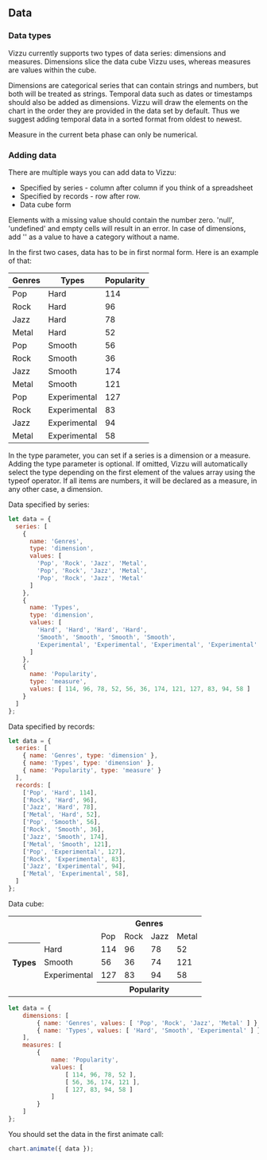 ## Data

### Data types

Vizzu currently supports two types of data series: dimensions and measures. 
Dimensions slice the data cube Vizzu uses, whereas measures are values within the cube.

Dimensions are categorical series that can contain strings and numbers, but 
both will be treated as strings. Temporal data such as dates or timestamps 
should also be added as dimensions. Vizzu will draw the elements on the chart 
in the order they are provided in the data set by default. Thus we suggest 
adding temporal data in a sorted format from oldest to newest.

Measure in the current beta phase can only be numerical.

### Adding data

There are multiple ways you can add data to Vizzu:
- Specified by series - column after column if you think of a spreadsheet
- Specified by records - row after row.
- Data cube form 

Elements with a missing value should contain the number zero. 'null', 
'undefined' and empty cells will result in an error. In case of dimensions, 
add '' as a value to have a category without a name. 

In the first two cases, data has to be in first normal form. Here is an example of that:

|Genres|Types|Popularity|
|------|-----|----------|
|Pop|Hard|114|
|Rock|Hard|96|
|Jazz|Hard|78|
|Metal|Hard|52|
|Pop|Smooth|56|
|Rock|Smooth|36|
|Jazz|Smooth|174|
|Metal|Smooth|121|
|Pop|Experimental|127|
|Rock|Experimental|83|
|Jazz|Experimental|94|
|Metal|Experimental|58|

In the type parameter, you can set if a series is a dimension or a measure. 
Adding the type parameter is optional. If omitted, Vizzu will automatically 
select the type depending on the first element of the values array using the typeof 
operator. If all items are numbers, it will be declared as a measure, in any 
other case, a dimension.

Data specified by series:

```javascript { "run": false }
let data = {
  series: [
    {
      name: 'Genres', 
      type: 'dimension', 
      values: [
        'Pop', 'Rock', 'Jazz', 'Metal', 
        'Pop', 'Rock', 'Jazz', 'Metal', 
        'Pop', 'Rock', 'Jazz', 'Metal'
      ]
    },
    {
      name: 'Types', 
      type: 'dimension', 
      values: [
        'Hard', 'Hard', 'Hard', 'Hard', 
        'Smooth', 'Smooth', 'Smooth', 'Smooth', 
        'Experimental', 'Experimental', 'Experimental', 'Experimental'
      ]
    },
    {
      name: 'Popularity', 
      type: 'measure', 
      values: [ 114, 96, 78, 52, 56, 36, 174, 121, 127, 83, 94, 58 ]
    }
  ]
};
```

Data specified by records:

```javascript  { "run": false }
let data = {
  series: [
    { name: 'Genres', type: 'dimension' },
    { name: 'Types', type: 'dimension' },
    { name: 'Popularity', type: 'measure' }
  ],
  records: [
    ['Pop', 'Hard', 114],
    ['Rock', 'Hard', 96],
    ['Jazz', 'Hard', 78],
    ['Metal', 'Hard', 52],
    ['Pop', 'Smooth', 56],
    ['Rock', 'Smooth', 36],
    ['Jazz', 'Smooth', 174],
    ['Metal', 'Smooth', 121],
    ['Pop', 'Experimental', 127],
    ['Rock', 'Experimental', 83],
    ['Jazz', 'Experimental', 94],
    ['Metal', 'Experimental', 58],
  ]
};
```

Data cube:

<table>
  <tr><th colspan="2" rowspan="2"></th>               <th colspan="4">Genres</th></tr>
  <tr>                                                <td>Pop</td> <td>Rock</td> <td>Jazz</td> <td>Metal</td></tr>
  <tr><th rowspan="3">Types</th><td>Hard</td>         <td>114</td>  <td>96</td>   <td>78</td>  <td>52</td></tr>
  <tr>                          <td>Smooth</td>       <td>56</td>  <td>36</td>   <td>74</td>   <td>121</td></tr>
  <tr>                          <td>Experimental</td> <td>127</td>  <td>83</td>   <td>94</td>  <td>58</td></tr>
  <tr><td colspan="2"></td>                           <th colspan="4">Popularity</th></tr>
</table>

```javascript { "run": false }
let data = {
	dimensions: [ 
		{ name: 'Genres', values: [ 'Pop', 'Rock', 'Jazz', 'Metal' ] },
		{ name: 'Types', values: [ 'Hard', 'Smooth', 'Experimental' ] }
	],
	measures: [
		{
			name: 'Popularity',
			values: [
				[ 114, 96, 78, 52 ],
				[ 56, 36, 174, 121 ],
				[ 127, 83, 94, 58 ]
			]
		}
	]
};
```

You should set the data in the first animate call:

```javascript { "run": false }
chart.animate({ data });
```

